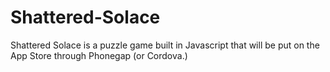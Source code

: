 Shattered-Solace
================

Shattered Solace is a puzzle game built in Javascript that will be put on the App Store through Phonegap (or Cordova.)
